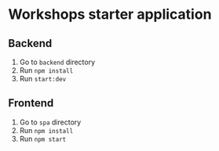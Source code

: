 # Workshops starter application

## Backend

1. Go to `backend` directory
1. Run `npm install`
1. Run `start:dev`

## Frontend

1. Go to `spa` directory
1. Run `npm install`
1. Run `npm start`